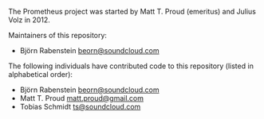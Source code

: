 The Prometheus project was started by Matt T. Proud (emeritus) and
Julius Volz in 2012.

Maintainers of this repository:

* Björn Rabenstein <beorn@soundcloud.com>

The following individuals have contributed code to this repository
(listed in alphabetical order):

* Björn Rabenstein <beorn@soundcloud.com>
* Matt T. Proud <matt.proud@gmail.com>
* Tobias Schmidt <ts@soundcloud.com>
